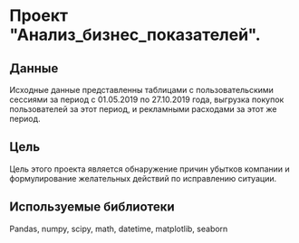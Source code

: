 # Проект "Анализ_бизнес_показателей".

## Данные

Исходные данные представленны таблицами с пользовательскими сессиями за период с 01.05.2019 по 27.10.2019 года, 
выгрузка покупок пользователей за этот период, и рекламными расходами за этот же период. 

## Цель

Цель этого проекта является обнаружение причин убытков компании и формулирование желательных действий по исправлению ситуации.

## Используемые библиотеки

Pandas, numpy, scipy, math, datetime, matplotlib, seaborn
